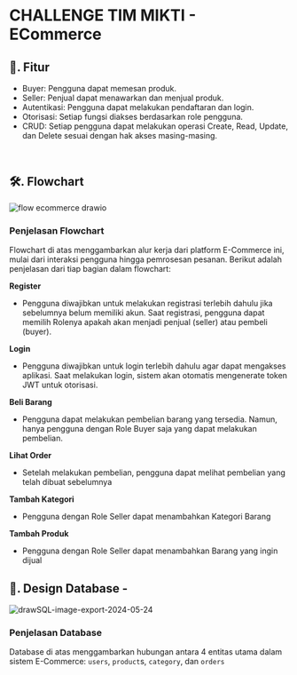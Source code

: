 # CHALLENGE TIM MIKTI - ECommerce

## 🎯. Fitur
- Buyer: Pengguna dapat memesan produk.
- Seller: Penjual dapat menawarkan dan menjual produk.
- Autentikasi: Pengguna dapat melakukan pendaftaran dan login.
- Otorisasi: Setiap fungsi diakses berdasarkan role pengguna.
- CRUD: Setiap pengguna dapat melakukan operasi Create, Read, Update, dan Delete sesuai dengan hak akses masing-masing.

<br/>

## 🛠️. Flowchart
![flow ecommerce drawio](https://github.com/KyunKyuu/ecommerce_api/assets/57865250/81574029-76cb-4440-ab61-b449aa870799)

### Penjelasan Flowchart
Flowchart di atas menggambarkan alur kerja dari platform E-Commerce ini, mulai dari interaksi pengguna hingga pemrosesan pesanan. Berikut adalah penjelasan dari tiap bagian dalam flowchart:

**Register**
- Pengguna diwajibkan untuk melakukan registrasi terlebih dahulu jika sebelumnya belum memiliki akun. Saat registrasi, pengguna dapat memilih Rolenya apakah akan menjadi penjual (seller) atau pembeli (buyer).

**Login**
- Pengguna diwajibkan untuk login terlebih dahulu agar dapat mengakses aplikasi. Saat melakukan login, sistem akan otomatis mengenerate token JWT untuk otorisasi.

**Beli Barang**
- Pengguna dapat melakukan pembelian barang yang tersedia. Namun, hanya pengguna dengan Role Buyer saja yang dapat melakukan pembelian.

**Lihat Order**
- Setelah melakukan pembelian, pengguna dapat melihat pembelian yang telah dibuat sebelumnya

**Tambah Kategori**
- Pengguna dengan Role Seller dapat menambahkan Kategori Barang

**Tambah Produk**
- Pengguna dengan Role Seller dapat menambahkan Barang yang ingin dijual


## 💾. Design Database -

![drawSQL-image-export-2024-05-24](https://github.com/KyunKyuu/ecommerce_api/assets/57865250/d17c30fa-a595-40f3-af46-e79be105522a)
### Penjelasan Database
Database di atas menggambarkan hubungan antara 4 entitas utama dalam sistem E-Commerce: `users`, `product`s, `category`, dan `orders` 


